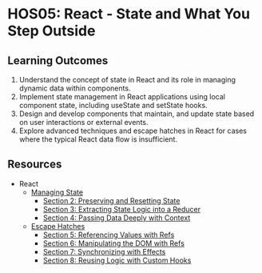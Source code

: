 # HOS05: React - State and What You Step Outside
##  Learning Outcomes
1.	Understand the concept of state in React and its role in managing dynamic data within components.
2.	Implement state management in React applications using local component state, including useState and setState hooks.
3.	Design and develop components that maintain, and update state based on user interactions or external events.
4.	Explore advanced techniques and escape hatches in React for cases where the typical React data flow is insufficient.

## Resources
* React
  * [Managing State](https://react.dev/learn/managing-state)
    * [Section 2: Preserving and Resetting State](https://react.dev/learn/managing-state#preserving-and-resetting-state)
    * [Section 3: Extracting State Logic into a Reducer](https://react.dev/learn/managing-state#extracting-state-logic-into-a-reducer) 
    * [Section 4: Passing Data Deeply with Context](https://react.dev/learn/managing-state#passing-data-deeply-with-context)
  * [Escape Hatches](https://react.dev/learn/escape-hatches)
    * [Section 5: Referencing Values with Refs](https://react.dev/learn/escape-hatches#referencing-values-with-refs)
    * [Section 6: Manipulating the DOM with Refs](https://react.dev/learn/escape-hatches#manipulating-the-dom-with-refs)
    * [Section 7: Synchronizing with Effects](https://react.dev/learn/escape-hatches#synchronizing-with-effects)
    * [Section 8: Reusing Logic with Custom Hooks](https://react.dev/learn/escape-hatches#reusing-logic-with-custom-hooks)